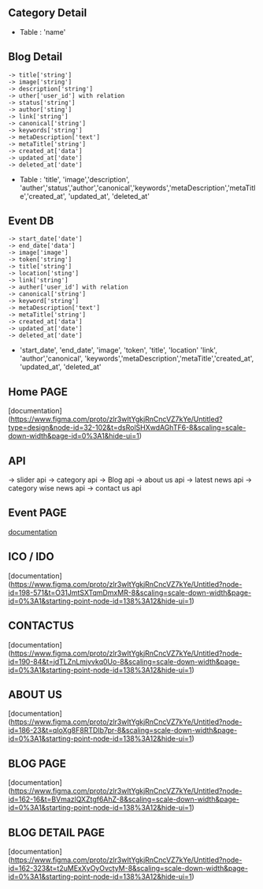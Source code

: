 ## Category Detail
 - Table : 'name'

## Blog Detail

    -> title['string']
    -> image['string']
    -> description['string']
    -> uther['user_id'] with relation
    -> status['string']
    -> author['sting']
    -> link['string']
    -> canonical['string']
    -> keywords['string']
    -> metaDescription['text']
    -> metaTitle['string']
    -> created_at['data']
    -> updated_at['date']
    -> deleted_at['date']

 - Table : 'title', 'image','description', 'auther','status','author','canonical','keywords','metaDescription','metaTitle','created_at', 'updated_at', 'deleted_at'

 ## Event DB
    -> start_date['date']
    -> end_date['data']
    -> image['image']
    -> token['string']
    -> title['string']
    -> location['sting']
    -> link['string']
    -> auther['user_id'] with relation
    -> canonical['string']
    -> keyword['string']
    -> metaDescription['text']
    -> metaTitle['string']
    -> created_at['data']
    -> updated_at['date']
    -> deleted_at['date']

  - 'start_date', 'end_date', 'image', 'token', 'title', 'location' 'link', 'author','canonical', 'keywords','metaDescription','metaTitle','created_at', 'updated_at', 'deleted_at'

## Home PAGE


[documentation] (https://www.figma.com/proto/zlr3wItYgkjRnCncVZ7kYe/Untitled?type=design&node-id=32-102&t=dsRolSHXwdAGhTF6-8&scaling=scale-down-width&page-id=0%3A1&hide-ui=1)

## API
  -> slider api
  -> category api
  -> Blog api
  -> about us api
  -> latest news api 
  -> category wise news api
  -> contact us api 


## Event PAGE

[documentation](https://www.figma.com/proto/zlr3wItYgkjRnCncVZ7kYe/Untitled?node-id=257-259&t=LfOGjcjWIORLFLzC-8&scaling=scale-down-width&page-id=0%3A1&starting-point-node-id=138%3A12&hide-ui=1)


## ICO / IDO
[documentation] (https://www.figma.com/proto/zlr3wItYgkjRnCncVZ7kYe/Untitled?node-id=198-571&t=O31JmtSXTqmDmxMR-8&scaling=scale-down-width&page-id=0%3A1&starting-point-node-id=138%3A12&hide-ui=1)

## CONTACTUS
[documentation] (https://www.figma.com/proto/zlr3wItYgkjRnCncVZ7kYe/Untitled?node-id=190-84&t=jdTLZnLmjvvkq0Uo-8&scaling=scale-down-width&page-id=0%3A1&starting-point-node-id=138%3A12&hide-ui=1)


## ABOUT US
[documentation] (https://www.figma.com/proto/zlr3wItYgkjRnCncVZ7kYe/Untitled?node-id=186-23&t=qIoXg8F8RTDIb7pr-8&scaling=scale-down-width&page-id=0%3A1&starting-point-node-id=138%3A12&hide-ui=1)

## BLOG PAGE

[documentation] (https://www.figma.com/proto/zlr3wItYgkjRnCncVZ7kYe/Untitled?node-id=162-16&t=BVmazlQXZtgf6AhZ-8&scaling=scale-down-width&page-id=0%3A1&starting-point-node-id=138%3A12&hide-ui=1)

## BLOG DETAIL PAGE
[documentation] (https://www.figma.com/proto/zlr3wItYgkjRnCncVZ7kYe/Untitled?node-id=162-323&t=t2uMExXyOyOvctyM-8&scaling=scale-down-width&page-id=0%3A1&starting-point-node-id=138%3A12&hide-ui=1)





